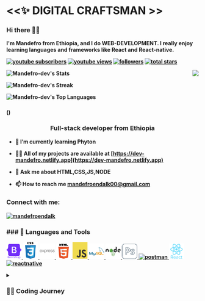 <h1 color='red', font-size='500px'   ><<✨  <b> DIGITAL CRAFTSMAN<b/> >></h1>

### Hi there 👏👏

I'm Mandefro from Ethiopia, and I do WEB-DEVELOPMENT. I really enjoy learning languages and frameworks like React and React-native.

  <p align="left">
      <a href="https://www.youtube.com/c/fknight?sub_confirmation=1">
         <img alt="youtube subscribers" title="Subscribe to my YouTube channel" src="https://custom-icon-badges.demolab.com/youtube/channel/subscribers/UC2WHjPDvbE6O328n17ZGcfg?color=%23E05D44&label=SUBSCRIBE&logo=video&logoColor=white&style=for-the-badge&labelColor=CE4630"/></a> 
      <a href="https://www.youtube.com/c/fknight">
         <img alt="youtube views" title="YouTube views" src="https://custom-icon-badges.demolab.com/youtube/channel/views/UC2WHjPDvbE6O328n17ZGcfg?color=%23E1AD0E&logo=eye&logoColor=white&style=for-the-badge&labelColor=C79600"/></a> 
      <a href="https://github.com/ForrestKnight?tab=followers">
         <img alt="followers" title="Follow me on Github" src="https://custom-icon-badges.demolab.com/github/followers/ForrestKnight?color=236ad3&labelColor=1155ba&style=for-the-badge&logo=person-add&label=Follow&logoColor=white"/></a>
      <a href="https://github.com/ForrestKnight?tab=repositories&sort=stargazers">
         <img alt="total stars" title="Total stars on GitHub" src="https://custom-icon-badges.demolab.com/github/stars/ForrestKnight?color=55960c&style=for-the-badge&labelColor=488207&logo=star"/></a>
   </p>
<img align="right" src='https://tenor.com/view/web-design-modern-web-gif-gif-15349911.gif'/>

![Mandefro-dev's Stats](https://github-readme-stats.vercel.app/api?username=Mandefro-dev&theme=outrun&show_icons=true&hide_border=false&count_private=true)

![Mandefro-dev's Streak](https://github-readme-streak-stats.herokuapp.com/?user=Mandefro-dev&theme=outrun&hide_border=false)

![Mandefro-dev's Top Languages](https://github-readme-stats.vercel.app/api/top-langs/?username=Mandefro-dev&theme=outrun&show_icons=true&hide_border=false&layout=compact)
###

()

<h3 align="center">Full-stack developer from Ethiopia</h3>

- 🌱 I’m currently learning **Phyton**

- 👨‍💻 All of my projects are available at [https://dev-mandefro.netlify.app](https://dev-mandefro.netlify.app)

- 💬 Ask me about **HTML,CSS,JS,NODE**

- 📫 How to reach me **mandefroendalk00@gmail.com**

<h3 align="left">Connect with me:</h3>
<p align="left">
<a href="https://linkedin.com/in/mandefroendalk" target="blank"><img align="center" src="https://raw.githubusercontent.com/rahuldkjain/github-profile-readme-generator/master/src/images/icons/Social/linked-in-alt.svg" alt="mandefroendalk" height="40" width="45" /></a>
</p>



<h3 align="left">### 🧰 Languages and Tools</h3>
<p align="left"> <a href="https://getbootstrap.com" target="_blank" rel="noreferrer"> <img src="https://raw.githubusercontent.com/devicons/devicon/master/icons/bootstrap/bootstrap-plain-wordmark.svg" alt="bootstrap" width="40" height="40"/> </a> <a href="https://www.w3schools.com/css/" target="_blank" rel="noreferrer"> <img src="https://raw.githubusercontent.com/devicons/devicon/master/icons/css3/css3-original-wordmark.svg" alt="css3" width="40" height="45"/> </a> <a href="https://expressjs.com" target="_blank" rel="noreferrer"> <img src="https://raw.githubusercontent.com/devicons/devicon/master/icons/express/express-original-wordmark.svg" alt="express" width="40" height="40"/> </a> <a href="https://www.w3.org/html/" target="_blank" rel="noreferrer"> <img src="https://raw.githubusercontent.com/devicons/devicon/master/icons/html5/html5-original-wordmark.svg" alt="html5" width="40" height="40"/> </a> <a href="https://developer.mozilla.org/en-US/docs/Web/JavaScript" target="_blank" rel="noreferrer"> <img src="https://raw.githubusercontent.com/devicons/devicon/master/icons/javascript/javascript-original.svg" alt="javascript" width="40" height="45"/> </a> <a href="https://www.mysql.com/" target="_blank" rel="noreferrer"> <img src="https://raw.githubusercontent.com/devicons/devicon/master/icons/mysql/mysql-original-wordmark.svg" alt="mysql" width="40" height="40"/> </a> <a href="https://nodejs.org" target="_blank" rel="noreferrer"> <img src="https://raw.githubusercontent.com/devicons/devicon/master/icons/nodejs/nodejs-original-wordmark.svg" alt="nodejs" width="40" height="40"/> </a> <a href="https://www.photoshop.com/en" target="_blank" rel="noreferrer"> <img src="https://raw.githubusercontent.com/devicons/devicon/master/icons/photoshop/photoshop-line.svg" alt="photoshop" width="40" height="40"/> </a> <a href="https://postman.com" target="_blank" rel="noreferrer"> <img src="https://www.vectorlogo.zone/logos/getpostman/getpostman-icon.svg" alt="postman" width="40" height="40"/> </a> <a href="https://reactjs.org/" target="_blank" rel="noreferrer"> <img src="https://raw.githubusercontent.com/devicons/devicon/master/icons/react/react-original-wordmark.svg" alt="react" width="40" height="40"/> </a> <a href="https://reactnative.dev/" target="_blank" rel="noreferrer"> <img src="https://reactnative.dev/img/header_logo.svg" alt="reactnative" width="40" height="40"/> </a> </p>






<details>
 <summary><h3>👨‍💻 Coding Journey</h3></summary>
 I started my coding journey with a passion to learn everything I could about the programming world when I was in grade 12. I taught myself web development with the dream of building my own website and app, but soon, that dream was overshadowed by my desire to excel in JavaScript. This desire led me to a full-stack software engineering job. However, something has always bothered me about my journey – abandoning my dream of building my own app to pursue the safe route of a job.

Now, I've taken the leap away from that safety net into the uncomfortable, unexplored world of being a creator, and it worked out. But again, it became comfortable. Of course, I need to eat at the end of the day, but I think it's time to get uncomfortable again. I have a burning desire to get back on the horse and fulfill that dream the younger me had of building my own app, my own product.

In order to do that, I'll be implementing a few measures to focus more time on fulfilling that dream – a dream that I'll be ready to tackle in 2024 due to the measures I'm putting in place now until the beginning of 2023. Don't wait up because I'm coming."
